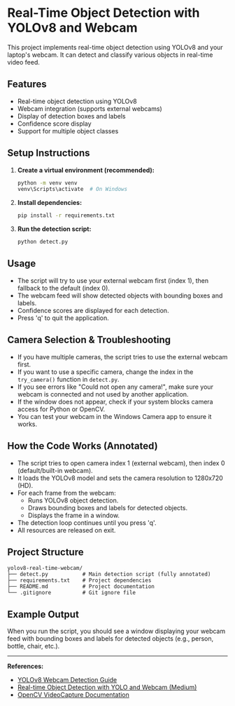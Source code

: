 # Real-Time Object Detection with YOLOv8 and Webcam

This project implements real-time object detection using YOLOv8 and your laptop's webcam. It can detect and classify various objects in real-time video feed.

## Features
- Real-time object detection using YOLOv8
- Webcam integration (supports external webcams)
- Display of detection boxes and labels
- Confidence score display
- Support for multiple object classes

## Setup Instructions

1. **Create a virtual environment (recommended):**
   ```bash
   python -m venv venv
   venv\Scripts\activate  # On Windows
   ```

2. **Install dependencies:**
   ```bash
   pip install -r requirements.txt
   ```

3. **Run the detection script:**
   ```bash
   python detect.py
   ```

## Usage
- The script will try to use your external webcam first (index 1), then fallback to the default (index 0).
- The webcam feed will show detected objects with bounding boxes and labels.
- Confidence scores are displayed for each detection.
- Press 'q' to quit the application.

## Camera Selection & Troubleshooting
- If you have multiple cameras, the script tries to use the external webcam first.
- If you want to use a specific camera, change the index in the `try_camera()` function in `detect.py`.
- If you see errors like "Could not open any camera!", make sure your webcam is connected and not used by another application.
- If the window does not appear, check if your system blocks camera access for Python or OpenCV.
- You can test your webcam in the Windows Camera app to ensure it works.

## How the Code Works (Annotated)

- The script tries to open camera index 1 (external webcam), then index 0 (default/built-in webcam).
- It loads the YOLOv8 model and sets the camera resolution to 1280x720 (HD).
- For each frame from the webcam:
  - Runs YOLOv8 object detection.
  - Draws bounding boxes and labels for detected objects.
  - Displays the frame in a window.
- The detection loop continues until you press 'q'.
- All resources are released on exit.

## Project Structure
```
yolov8-real-time-webcam/
├── detect.py           # Main detection script (fully annotated)
├── requirements.txt    # Project dependencies
├── README.md           # Project documentation
└── .gitignore          # Git ignore file
```

## Example Output
When you run the script, you should see a window displaying your webcam feed with bounding boxes and labels for detected objects (e.g., person, bottle, chair, etc.).

---

**References:**
- [YOLOv8 Webcam Detection Guide](https://yolov8.org/yolov8-webcam/)
- [Real-time Object Detection with YOLO and Webcam (Medium)](https://dipankarmedh1.medium.com/real-time-object-detection-with-yolo-and-webcam-enhancing-your-computer-vision-skills-861b97c78993)
- [OpenCV VideoCapture Documentation](https://docs.opencv.org/4.x/d8/dfe/classcv_1_1VideoCapture.html) 
